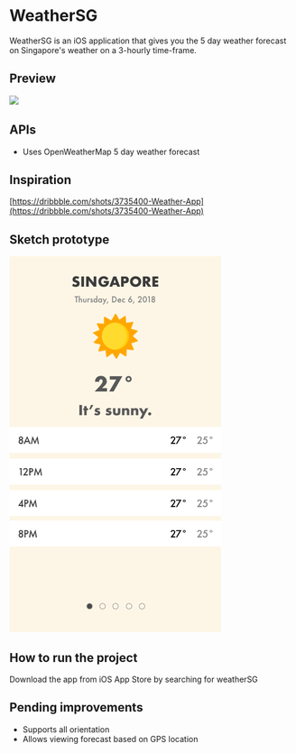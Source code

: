 # WeatherSG

WeatherSG is an iOS application that gives you the 5 day weather forecast on Singapore's weather on a 3-hourly time-frame.

## Preview

<img src="https://raw.githubusercontent.com/kelvinfok/ios-weather-sg/master/animation_demo.gif"> 

## APIs

* Uses OpenWeatherMap 5 day weather forecast

## Inspiration

[https://dribbble.com/shots/3735400-Weather-App](https://dribbble.com/shots/3735400-Weather-App)

## Sketch prototype

<img src="https://raw.githubusercontent.com/kelvinfok/ios-weather-sg/master/sketch_prototype.png"> 

## How to run the project

Download the app from iOS App Store by searching for weatherSG

## Pending improvements

* Supports all orientation
* Allows viewing forecast based on GPS location
